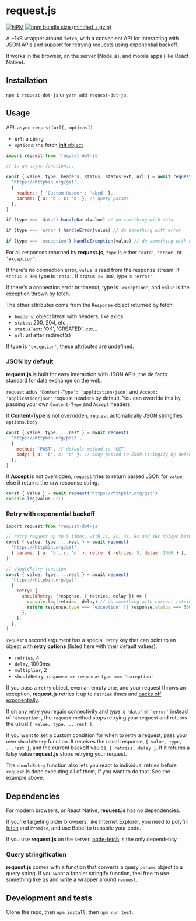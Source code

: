 # request.js


[![NPM](https://img.shields.io/npm/v/request-dot-js.svg)](https://www.npmjs.com/package/request.js)
[![npm bundle size (minified + gzip)](https://img.shields.io/bundlephobia/minzip/request-dot-js.svg)](https://www.npmjs.com/package/request.js)

A ~1kB wrapper around `fetch`, with a convenient API for interacting with JSON APIs and support for retrying requests using exponential backoff.

It works in the browser, on the server (Node.js), and mobile apps (like React Native).


## Installation
`npm i request-dot-js` or `yarn add request-dot-js`.


## Usage
API: `async request(url[, options])`

- `url`: a string
- `options`: the fetch [__init__ object](https://developer.mozilla.org/en-US/docs/Web/API/WindowOrWorkerGlobalScope/fetch#Syntax)

~~~js
import request from 'request-dot-js'

// in an async function...

const { value, type, headers, status, statusText, url } = await request(
  'https://httpbin.org/get',
  {
    headers: { 'Custom-Header': 'abcd' },
    params: { a: 'b', c: 'd' }, // query params
  },
)

if (type === 'data') handleData(value) // do something with data

if (type === 'error') handleError(value) // do something with error

if (type === 'exception') handleException(value) // do something with exception
~~~

For all responses returned by __request.js__, `type` is either `'data'`, `'error'` or `'exception'`.

If there's no connection error, `value` is read from the response stream. If `status < 300` type is `'data'`. If `status >= 300`, type is `'error'`.

If there's a connection error or timeout, type is `'exception'`, and `value` is the exception thrown by fetch.

The other attributes come from the `Response` object returned by fetch:

- `headers`: object literal with headers, like axios
- `status`: 200, 204, etc...
- `statusText`: 'OK', 'CREATED', etc...
- `url`: url after redirect(s)

If type is `'exception'`, these attributes are undefined.


### JSON by default
__request.js__ is built for easy interaction with JSON APIs, the de facto standard for data exchange on the web.

`request` adds `'Content-Type': 'application/json'` and `Accept: 'application/json'` request headers by default. You can override this by passing your own `Content-Type` and `Accept` headers.

If __Content-Type__ is not overridden, `request` automatically JSON stringifies `options.body`.

~~~js
const { value, type, ...rest } = await request(
  'https://httpbin.org/post',
  {
    method: 'POST', // default method is 'GET'
    body: { a: 'b', c: 'd' }, // body passed to JSON.stringify by default
  },
)
~~~

If __Accept__ is not overridden, `request` tries to return parsed JSON for `value`, else it returns the raw response string.

~~~js
const { value } = await request('https://httpbin.org/get')
console.log(value.url)
~~~


### Retry with exponential backoff
~~~js
import request from 'request-dot-js'

// retry request up to 5 times, with 1s, 2s, 4s, 8s and 16s delays between retries
const { value, type, ...rest } = await request(
  'https://httpbin.org/get',
  { params: { a: 'b', c: 'd' }, retry: { retries: 5, delay: 1000 } },
)

// shouldRetry function
const { value, type, ...rest } = await request(
  'https://httpbin.org/get',
  {
    retry: {
      shouldRetry: (response, { retries, delay }) => {
        console.log(retries, delay) // do something with current retries and delay if you want
        return response.type === 'exception' || response.status === 500
      },
    },
  },
)
~~~

`request`s second argument has a special `retry` key that can point to an object with __retry options__ (listed here with their default values):

- `retries`, 4
- `delay`, 1000ms
- `multiplier`, 2
- `shouldRetry`, `response => response.type === 'exception'`

If you pass a `retry` object, even an empty one, and your request throws an exception, __request.js__ retries it up to `retries` times and [backs off exponentially](https://en.wikipedia.org/wiki/Exponential_backoff).

If on any retry you regain connectivity and type is `'data'` or `'error'` instead of `'exception'`, the `request` method stops retrying your request and returns the usual `{ value, type, ...rest }`.

If you want to set a custom condition for when to retry a request, pass your own `shouldRetry` function. It receives the usual response, `{ value, type, ...rest }`, and the current backoff vaules, `{ retries, delay }`. If it returns a falsy value __request.js__ stops retrying your request.

The `shouldRetry` function also lets you react to individual retries before `request` is done executing all of them, if you want to do that. See the example above.


## Dependencies
For modern browsers, or React Native, __request.js__ has no dependencies.

If you're targeting older browsers, like Internet Explorer, you need to polyfill [fetch](https://github.com/github/fetch) and `Promise`, and use Babel to transpile your code.

If you use __request.js__ on the server, [node-fetch](https://github.com/bitinn/node-fetch) is the only dependency.


### Query stringification
__request.js__ comes with a function that converts a query `params` object to a query string. If you want a fancier stringify function, feel free to use something like [qs](https://github.com/ljharb/qs) and write a wrapper around `request`.


## Development and tests
Clone the repo, then `npm install`, then `npm run test`.
